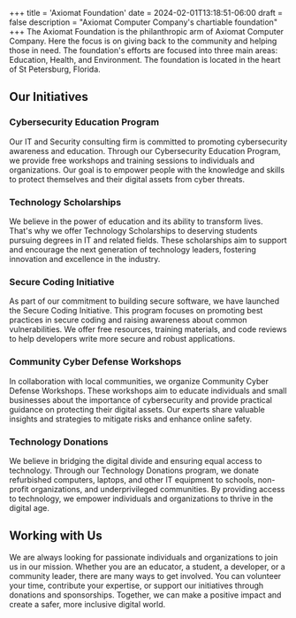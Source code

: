 +++
title = 'Axiomat Foundation'
date = 2024-02-01T13:18:51-06:00
draft = false
description = "Axiomat Computer Company's chartiable foundation"
+++
The Axiomat Foundation is the philanthropic arm of Axiomat Computer Company. Here the focus is on giving back to the community and helping those in need. The foundation's efforts are focused into three main areas: Education, Health, and Environment. The foundation is located in the heart of St Petersburg, Florida.

## Our Initiatives
### Cybersecurity Education Program

Our IT and Security consulting firm is committed to promoting cybersecurity awareness and education. Through our Cybersecurity Education Program, we provide free workshops and training sessions to individuals and organizations. Our goal is to empower people with the knowledge and skills to protect themselves and their digital assets from cyber threats.

### Technology Scholarships

We believe in the power of education and its ability to transform lives. That's why we offer Technology Scholarships to deserving students pursuing degrees in IT and related fields. These scholarships aim to support and encourage the next generation of technology leaders, fostering innovation and excellence in the industry.

### Secure Coding Initiative

As part of our commitment to building secure software, we have launched the Secure Coding Initiative. This program focuses on promoting best practices in secure coding and raising awareness about common vulnerabilities. We offer free resources, training materials, and code reviews to help developers write more secure and robust applications.

### Community Cyber Defense Workshops

In collaboration with local communities, we organize Community Cyber Defense Workshops. These workshops aim to educate individuals and small businesses about the importance of cybersecurity and provide practical guidance on protecting their digital assets. Our experts share valuable insights and strategies to mitigate risks and enhance online safety.

### Technology Donations

We believe in bridging the digital divide and ensuring equal access to technology. Through our Technology Donations program, we donate refurbished computers, laptops, and other IT equipment to schools, non-profit organizations, and underprivileged communities. By providing access to technology, we empower individuals and organizations to thrive in the digital age.

## Working with Us

We are always looking for passionate individuals and organizations to join us in our mission. Whether you are an educator, a student, a developer, or a community leader, there are many ways to get involved. You can volunteer your time, contribute your expertise, or support our initiatives through donations and sponsorships. Together, we can make a positive impact and create a safer, more inclusive digital world.